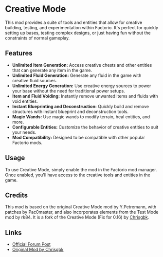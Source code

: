 # Creative Mode

This mod provides a suite of tools and entities that allow for creative building, testing, and experimentation within Factorio. It's perfect for quickly setting up bases, testing complex designs, or just having fun without the constraints of normal gameplay.

## Features

*   **Unlimited Item Generation:** Access creative chests and other entities that can generate any item in the game.
*   **Unlimited Fluid Generation:** Generate any fluid in the game with creative fluid sources.
*   **Unlimited Energy Generation:** Use creative energy sources to power your base without the need for traditional power setups.
*   **Item and Fluid Voiding:** Instantly remove unwanted items and fluids with void entities.
*   **Instant Blueprinting and Deconstruction:** Quickly build and remove structures with instant blueprint and deconstruction tools.
*   **Magic Wands:** Use magic wands to modify terrain, heal entities, and more.
*   **Configurable Entities:** Customize the behavior of creative entities to suit your needs.
*   **Mod Compatibility:** Designed to be compatible with other popular Factorio mods.

## Usage

To use Creative Mode, simply enable the mod in the Factorio mod manager. Once enabled, you'll have access to the creative tools and entities in the game.

## Credits

This mod is based on the original Creative Mode mod by Y.Petremann, with patches by Pac0master, and also incorporates elements from the Test Mode mod by rk84. It is a fork of the Creative Mode (Fix for 0.16) by [Chrisgbk](https://mods.factorio.com/user/chrisgbk).

## Links

*   [Official Forum Post](https://forums.factorio.com/viewtopic.php?f=97&t=28005)
*   [Original Mod by Chrisgbk](https://mods.factorio.com/user/chrisgbk)
